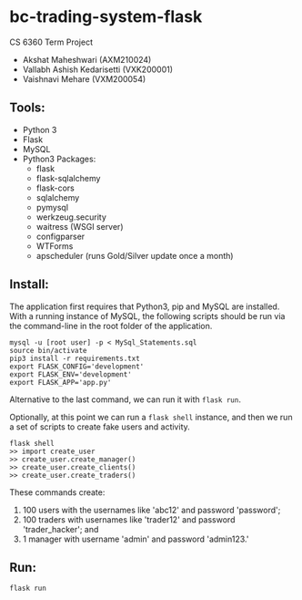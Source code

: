 # bc-trading-system-flask

CS 6360 Term Project 
* Akshat Maheshwari (AXM210024)
* Vallabh Ashish Kedarisetti (VXK200001)
* Vaishnavi Mehare (VXM200054)


## Tools:
* Python 3
* Flask
* MySQL
* Python3 Packages:
   * flask
   * flask-sqlalchemy
   * flask-cors
   * sqlalchemy
   * pymysql
   * werkzeug.security
   * waitress (WSGI server)
   * configparser
   * WTForms
   * apscheduler (runs Gold/Silver update once a month)


## Install:
The application first requires that Python3, pip and MySQL are installed.  With a running instance of MySQL,  the following scripts should be run via the command-line in the root folder of the application.

```
mysql -u [root user] -p < MySql_Statements.sql
source bin/activate
pip3 install -r requirements.txt
export FLASK_CONFIG='development'
export FLASK_ENV='development'
export FLASK_APP='app.py'
```

Alternative to the last command, we can run it with `flask run`.

Optionally, at this point we can run a `flask shell` instance, and then we  run a set of scripts to create fake users and activity.

```
flask shell
>> import create_user
>> create_user.create_manager()
>> create_user.create_clients()
>> create_user.create_traders()
```

These commands create:
 1) 100 users with the usernames like 'abc12' and password 'password'; 
 2) 100 traders with usernames like 'trader12' and password 'trader_hacker'; and 
 3) 1 manager with username 'admin' and password 'admin123.'

## Run:
```
flask run
```


